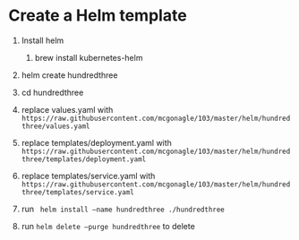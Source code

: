 # Create a Helm template
1.	Install helm
	1.	brew install kubernetes-helm
2.	helm create hundredthree
3.	cd hundredthree
4.	replace values.yaml with
`https://raw.githubusercontent.com/mcgonagle/103/master/helm/hundredthree/values.yaml`
5.	replace templates/deployment.yaml with
`https://raw.githubusercontent.com/mcgonagle/103/master/helm/hundredthree/templates/deployment.yaml`
6.	replace templates/service.yaml with
`https://raw.githubusercontent.com/mcgonagle/103/master/helm/hundredthree/templates/service.yaml`
7.	run ` helm install —name hundredthree ./hundredthree` 

8. run	`helm delete —purge hundredthree` to delete
